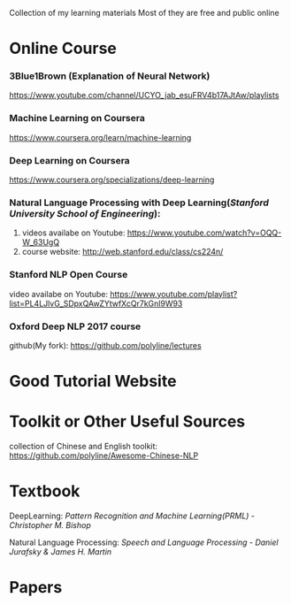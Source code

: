 Collection of my learning materials
Most of they are free and public online

# Online Course

### 3Blue1Brown (Explanation of Neural Network)
https://www.youtube.com/channel/UCYO_jab_esuFRV4b17AJtAw/playlists

### Machine Learning on Coursera
https://www.coursera.org/learn/machine-learning

### Deep Learning on Coursera
https://www.coursera.org/specializations/deep-learning

### Natural Language Processing with Deep Learning(*Stanford University School of Engineering*): 

1. videos availabe on Youtube: https://www.youtube.com/watch?v=OQQ-W_63UgQ
2. course website: http://web.stanford.edu/class/cs224n/

### Stanford NLP Open Course

video availabe on Youtube: https://www.youtube.com/playlist?list=PL4LJlvG_SDpxQAwZYtwfXcQr7kGnl9W93

### Oxford Deep NLP 2017 course

github(My fork):  https://github.com/polyline/lectures


# Good Tutorial Website 



# Toolkit or Other Useful Sources

collection of Chinese and English toolkit: https://github.com/polyline/Awesome-Chinese-NLP


# Textbook

DeepLearning:
*Pattern Recognition and Machine Learning(PRML) - Christopher M. Bishop*

Natural Language Processing:
*Speech and Language Processing - Daniel Jurafsky & James H. Martin*


# Papers





